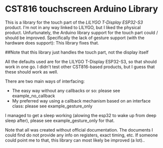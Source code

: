 # CST816 touchscreen Arduino Library 
This is a library for the touch part of the *LILYGO T-Display ESP32-S3* product.
I'm not in any way linked to LILYGO, but I liked the physical product. Unfurtunately, the Arduino library support for the touch part could / should be improved. 
Specifically the lack of gesture support (with the hardware does support): This library fixes that.

##Note that this library just handles the touch part, not the display itself

All the defaults used are for the LILYGO T-Display ESP32-S3, so that should work in one go.
I didn't test other CST816-based products, but I guess that these should work as well.

There are two main ways of interfacing:
 * The easy way without any callbacks or so: please see example_no_callback
 * My preferred way using a callback mechanism based on an interface class: please see example_gesture_only

I managed to get a sleep working (alowing the esp32 to wake up from deep sleep after), please see example_gesture_only for that.

Note that all was created without official documentation. The documents I could find do not provide any info on registers, exact timing, etc.
If someone could point me to that, this library can most likely be improved (a lot)..